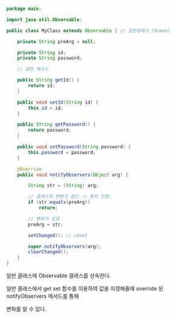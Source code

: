 ```java
package main;

import java.util.Observable;

public class MyClass extends Observable { // 일반클래스 (Human)

	private String preArg = null;

	private String id;
	private String password;

	// 일반 메소드

	public String getId() {
		return id;
	}

	public void setId(String id) {
		this.id = id;
	}

	public String getPassword() {
		return password;
	}

	public void setPassword(String password) {
		this.password = password;
	}

	@Override
	public void notifyObservers(Object arg) {

		String str = (String) arg;

		// 클래스의 변화가 없다 -> 통지 안함.
		if (str.equals(preArg))
			return;

		// 변화가 있음
		preArg = str;

		setChanged(); // reset

		super.notifyObservers(arg);
		clearChanged();
	}
}
```
일반 클래스에 Observable 클래스를 상속한다.

일반 클래스에서 get set 함수를 이용하여 값을 지정해줄때 override 된 notifyObservers 메서드를 통해 

변화를 알 수 있다. 
